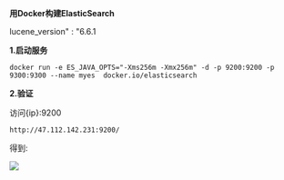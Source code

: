**用Docker构建ElasticSearch**

lucene_version" : "6.6.1

**1.启动服务**

    docker run -e ES_JAVA_OPTS="-Xms256m -Xmx256m" -d -p 9200:9200 -p 9300:9300 --name myes  docker.io/elasticsearch


**2.验证**

访问{ip}:9200 

    http://47.112.142.231:9200/

得到:

![](../Images/1.png)


